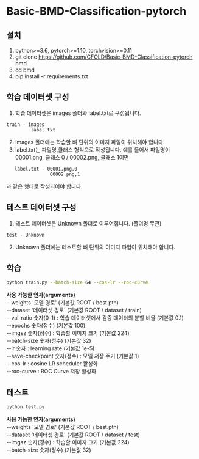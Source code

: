 # Basic-BMD-Classification-pytorch

## 설치
1. python>=3.6, pytorch>=1.10, torchvision>=0.11
2. git clone https://github.com/CFOLD/Basic-BMD-Classification-pytorch bmd
3. cd bmd
4. pip install -r requirements.txt


## 학습 데이터셋 구성
1. 학습 데이터셋은 images 폴더와 label.txt로 구성됩니다.
```
train - images  
         label.txt
```
2. images 폴더에는 학습할 뼈 단위의 이미지 파일이 위치해야 합니다.
3. label.txt는 파일명,클래스 형식으로 작성됩니다. 예를 들어서 파일명이 00001.png, 클래스 0 / 00002.png, 클래스 1이면
```
   label.txt - 00001.png,0  
                00002.png,1
```
   과 같은 형태로 작성되어야 합니다.


## 테스트 데이터셋 구성
1. 테스트 데이터셋은 Unknown 폴더로 이루어집니다. (폴더명 무관)
```
test - Unknown
```
2. Unknown 폴더에는 테스트할 뼈 단위의 이미지 파일이 위치해야 합니다.


## 학습
```bash
python train.py --batch-size 64 --cos-lr --roc-curve
```

**사용 가능한 인자(arguments)**  
--weights '모델 경로' (기본값 ROOT / best.pth)  
--dataset '데이터셋 경로' (기본값 ROOT / dataset / train)  
--val-ratio 숫자(0-1) : 학습 데이터셋에서 검증 데이터의 분할 비율 (기본값 0.1)  
--epochs 숫자(정수) (기본값 100)  
--imgsz 숫자(정수) : 학습할 이미지 크기 (기본값 224)  
--batch-size 숫자(정수) (기본값 32)  
--lr 숫자 : learning rate (기본값 1e-5)  
--save-checkpoint 숫자(정수) : 모델 저장 주기 (기본값 1)  
--cos-lr : cosine LR scheduler 활성화  
--roc-curve : ROC Curve 저장 활성화


## 테스트
```bash
python test.py
```

**사용 가능한 인자(arguments)**  
--weights '모델 경로' (기본값 ROOT / best.pth)  
--dataset '데이터셋 경로' (기본값 ROOT / dataset / test)  
--imgsz 숫자(정수) : 학습할 이미지 크기 (기본값 224)  
--batch-size 숫자(정수) (기본값 32)

